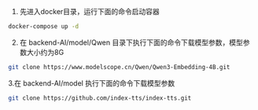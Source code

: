 1. 先进入docker目录，运行下面的命令启动容器
```bash
docker-compose up -d
```
2. 在 backend-AI/model/Qwen 目录下执行下面的命令下载模型参数，模型参数大小约为8G
```bash
git clone https://www.modelscope.cn/Qwen/Qwen3-Embedding-4B.git
```
3.在 backend-AI/model 执行下面的命令下载模型参数
```bash
git clone https://github.com/index-tts/index-tts.git
```